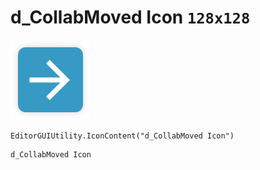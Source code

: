 # d_CollabMoved Icon `128x128`
<img src="/img/d_CollabMoved%20Icon.png" width=128 height=128>

``` CSharp
EditorGUIUtility.IconContent("d_CollabMoved Icon")
```
```
d_CollabMoved Icon
```
